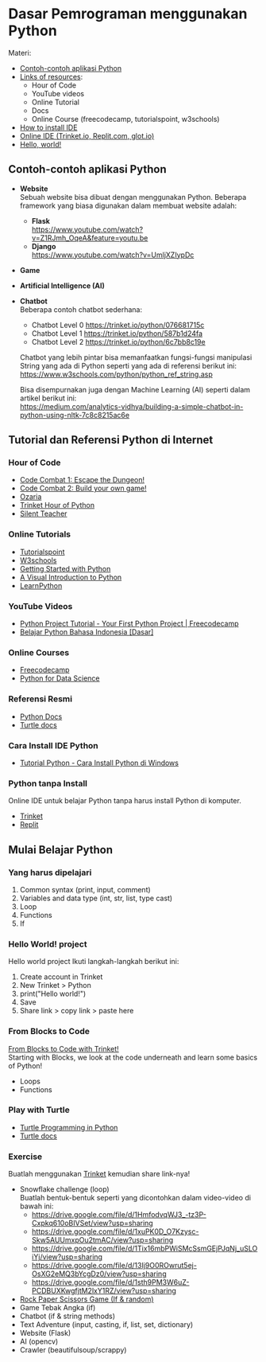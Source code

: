 # Dasar Pemrograman menggunakan Python
  
Materi:
- [Contoh-contoh aplikasi Python](contoh-contoh-aplikasi-python)
- [Links of resources](tutorial-dan-referensi-python-di-internet):
  - Hour of Code
  - YouTube videos
  - Online Tutorial
  - Docs
  - Online Course (freecodecamp, tutorialspoint, w3schools)
- [How to install IDE](cara-install-ide-python)
- [Online IDE (Trinket.io, Replit.com, glot.io)](python-tanpa-ide)
- [Hello, world!](hello-world-project)

## Contoh-contoh aplikasi Python
- **Website**  
  Sebuah website bisa dibuat dengan menggunakan Python. Beberapa framework yang biasa digunakan dalam membuat website adalah:
  - **Flask**  
  https://www.youtube.com/watch?v=Z1RJmh_OqeA&feature=youtu.be
  - **Django**  
  https://www.youtube.com/watch?v=UmljXZIypDc
- **Game**  
- **Artificial Intelligence (AI)**  
- **Chatbot**  
  Beberapa contoh chatbot sederhana:
  - Chatbot Level 0 https://trinket.io/python/076681715c 
  - Chatbot Level 1 https://trinket.io/python/587b1d24fa 
  - Chatbot Level 2 https://trinket.io/python/6c7bb8c19e
  
  Chatbot yang lebih pintar bisa memanfaatkan fungsi-fungsi manipulasi String yang ada di Python seperti yang ada di referensi berikut ini:  
  https://www.w3schools.com/python/python_ref_string.asp 
  
  Bisa disempurnakan juga dengan Machine Learning (AI) seperti dalam artikel berikut ini:  
  https://medium.com/analytics-vidhya/building-a-simple-chatbot-in-python-using-nltk-7c8c8215ac6e  

## Tutorial dan Referensi Python di Internet

### Hour of Code
- [Code Combat 1: Escape the Dungeon!](https://hourofcode.com/cocom)
- [Code Combat 2: Build your own game!](https://hourofcode.com/cocomgame)
- [Ozaria](https://hourofcode.com/ozaria)
- [Trinket Hour of Python](https://hourofpython.trinket.io/)
- [Silent Teacher](https://silentteacher.toxicode.fr/hour_of_code.html?theme=basic_python)

### Online Tutorials
- [Tutorialspoint](http://tutorialspoint.com/python)
- [W3schools](https://www.w3schools.com/python/)
- [Getting Started with Python](https://docs.trinket.io/getting-started-with-python)
- [A Visual Introduction to Python](https://hourofpython.trinket.io/a-visual-introduction-to-python)
- [LearnPython](https://www.learnpython.org/)

### YouTube Videos
- [Python Project Tutorial - Your First Python Project | Freecodecamp](https://www.youtube.com/watch?v=_ZqAVck-WeM)
- [Belajar Python Bahasa Indonesia [Dasar]](https://www.youtube.com/watch?v=iA8lLwmtKQM&list=PLZS-MHyEIRo7cgStrKAMhgnOT66z2qKz1&index=2)

### Online Courses
- [Freecodecamp](http://freecodecamp.org/)
- [Python for Data Science](https://cognitiveclass.ai/courses/python-for-data-science)

### Referensi Resmi
- [Python Docs](http://docs.python.org/3.7)
- [Turtle docs](https://docs.python.org/3/library/turtle.html)

### Cara Install IDE Python
- [Tutorial Python - Cara Install Python di Windows](https://www.youtube.com/watch?v=92Gi-d-DtCY)

### Python tanpa Install
Online IDE untuk belajar Python tanpa harus install Python di komputer.
- [Trinket](https://www.youtube.com/watch?v=uaJkITygSz4)
- [Replit](https://replit.com)

## Mulai Belajar Python

### Yang harus dipelajari
1. Common syntax (print, input, comment)
2. Variables and data type (int, str, list, type cast)
3. Loop
4. Functions
5. If

### Hello World! project
Hello world project
Ikuti langkah-langkah berikut ini:
1. Create account in Trinket
2. New Trinket > Python
3. print("Hello world!")
4. Save
5. Share link > copy link > paste here

### From Blocks to Code
[From Blocks to Code with Trinket!](https://hourofpython.trinket.io/from-blocks-to-code-with-trinket)  
Starting with Blocks, we look at the code underneath and learn some basics of Python!
- Loops
- Functions

### Play with Turtle
- [Turtle Programming in Python](https://www.tutorialspoint.com/turtle-programming-in-python)
- [Turtle docs](https://docs.python.org/3/library/turtle.html)

### Exercise
Buatlah menggunakan [Trinket](https://trinket.io/) kemudian share link-nya!
- Snowflake challenge (loop)  
Buatlah bentuk-bentuk seperti yang dicontohkan dalam video-video di bawah ini:
  -    https://drive.google.com/file/d/1HmfodvqWJ3_-tz3P-Cxpkq610oBIVSet/view?usp=sharing
  -    https://drive.google.com/file/d/1xuPK0D_O7Kzysc-Skw5AUUmxpOu2tmAC/view?usp=sharing
  -    https://drive.google.com/file/d/1Tix16mbPWiSMcSsmGEjPJqNj_uSLOiYj/view?usp=sharing
  -    https://drive.google.com/file/d/13Ij9O0ROwrut5ej-OsXG2eMQ3bYcgDz0/view?usp=sharing
  -    https://drive.google.com/file/d/1sth9PM3W6uZ-PCDBUXKwgfjtM2lxY1RZ/view?usp=sharing  
 - [Rock Paper Scissors Game (If & random)](https://thehelloworldprogram.com/python/python-game-rock-paper-scissors/)
 - Game Tebak Angka (if)
 - Chatbot (if & string methods)
 - Text Adventure (input, casting, if, list, set, dictionary)
 - Website (Flask)
 - AI (opencv)
 - Crawler (beautifulsoup/scrappy)


